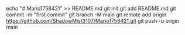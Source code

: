 echo "# Mario1758421" >> README.md
git init
git add README.md
git commit -m "first commit"
git branch -M main
git remote add origin https://github.com/ShadowMist3107/Mario1758421.git
git push -u origin main
